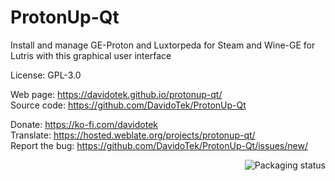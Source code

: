 # ProtonUp-Qt

Install and manage GE-Proton and Luxtorpeda for Steam and Wine-GE for Lutris with this graphical user interface

License: GPL-3.0

Web page: https://davidotek.github.io/protonup-qt/  
Source code: https://github.com/DavidoTek/ProtonUp-Qt

Donate: https://ko-fi.com/davidotek  
Translate: https://hosted.weblate.org/projects/protonup-qt/  
Report the bug: https://github.com/DavidoTek/ProtonUp-Qt/issues/new/  

<a href="https://repology.org/project/protonup-qt/versions">
    <img src="https://repology.org/badge/vertical-allrepos/protonup-qt.svg" alt="Packaging status" align="right">
</a>